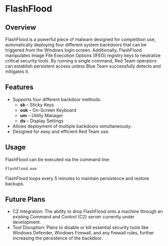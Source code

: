 # FlashFlood

## Overview
FlashFlood is a powerful piece of malware designed for competition use, automatically deploying four different system backdoors that can be triggered from the Windows login screen. Additionally, FlashFlood manipulates Image File Execution Options (IFEO) registry keys to neutralize critical security tools. By running a single command, Red Team operators can establish persistent access unless Blue Team successfully detects and mitigates it.

## Features
- Supports four different backdoor methods:
  - **sk** – Sticky Keys
  - **osk** – On-Screen Keyboard
  - **um** – Utility Manager
  - **ds** – Display Settings
- Allows deployment of multiple backdoors simultaneously.
- Designed for easy and efficient Red Team use.

## Usage
FlashFlood can be executed via the command line:
```cmd
FlashFlood.exe
```
FlashFlood loops every 5 minutes to maintain persistence and restore backups.

## Future Plans
- C2 Integration: The ability to drop FlashFlood onto a machine through an existing Command and Control (C2) server currently under development.
- Tool Disruption: Plans to disable or kill essential security tools like Windows Defender, Windows Firewall, and any firewall rules, further increasing the persistence of the backdoor.
